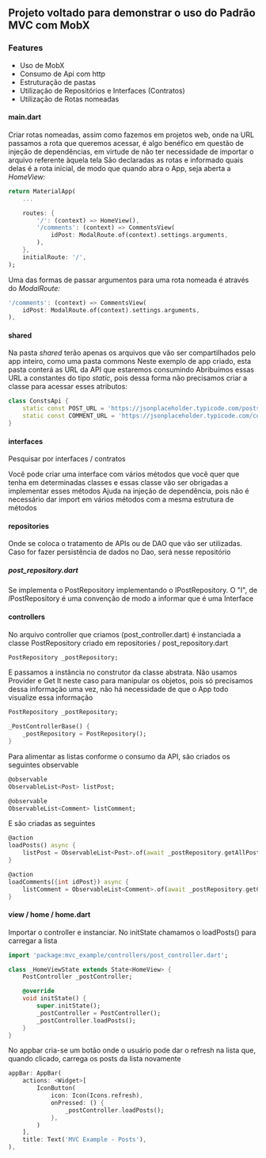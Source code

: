 ## Projeto voltado para demonstrar o uso do Padrão MVC com MobX

### Features
-  Uso de MobX
-  Consumo de Api com http
-  Estruturação de pastas 
-  Utilização de Repositórios e Interfaces (Contratos)
-  Utilização de Rotas nomeadas


#### main.dart

Criar rotas nomeadas, assim como fazemos em projetos web, onde na URL passamos a rota que queremos acessar, é algo benéfico em questão de injeção de dependências, em virtude de não ter necessidade de importar o arquivo referente àquela tela
São declaradas as rotas e informado quais delas é a rota inicial, de modo que quando abra o App, seja aberta a *HomeView:*

```dart
return MaterialApp(
    ...

    routes: {
        '/': (context) => HomeView(),
        '/comments': (context) => CommentsView(
            idPost: ModalRoute.of(context).settings.arguments,
        ),
    },
    initialRoute: '/',
);
```

Uma das formas de passar argumentos para uma rota nomeada é através do *ModalRoute:*

```dart
'/comments': (context) => CommentsView(
    idPost: ModalRoute.of(context).settings.arguments,
),
```


#### shared

Na pasta *shared* terão apenas os arquivos que vão ser compartilhados pelo app inteiro, como uma pasta commons
Neste exemplo de app criado, esta pasta conterá as URL da API que estaremos consumindo
Abribuímos essas URL a constantes do tipo *static*, pois dessa forma não precisamos criar a classe para acessar esses atributos: 

```dart
class ConstsApi {
    static const POST_URL = 'https://jsonplaceholder.typicode.com/posts';
    static const COMMENT_URL = 'https://jsonplaceholder.typicode.com/comments?postId=';
}
```


#### interfaces

Pesquisar por interfaces / contratos

Você pode criar uma interface com vários métodos que você quer que tenha em determinadas classes e essas classe vão ser obrigadas a implementar esses métodos
Ajuda na injeção de dependência, pois não é necessário dar import em vários métodos com a mesma estrutura de métodos


#### repositories

Onde se coloca o tratamento de APIs ou de DAO que vão ser utilizadas. Caso for fazer persistência de dados no Dao, será nesse repositório


##### post_repository.dart

Se implementa o PostRepository implementando o IPostRepository. O "I", de *I*PostRepository é uma convenção de modo a informar que é uma Interface


#### controllers

No arquivo controller que criamos (post_controller.dart) é instanciada a classe PostRepository criado em repositories / post_repository.dart

```dart
PostRepository _postRepository;
```

E passamos a instância no construtor da classe abstrata. Não usamos Provider e Get It neste caso para manipular os objetos, pois só precisamos dessa informação uma vez, não há necessidade de que o App todo visualize essa informação

```dart
PostRepository _postRepository;

_PostControllerBase() {
    _postRepository = PostRepository();
}
```

Para alimentar as listas conforme o consumo da API, são criados os seguintes observable

```dart
@observable
ObservableList<Post> listPost;

@observable
ObservableList<Comment> listComment;
```

E são criadas as seguintes

```dart
@action
loadPosts() async {
    listPost = ObservableList<Post>.of(await _postRepository.getAllPosts());
}

@action
loadComments({int idPost}) async {
    listComment = ObservableList<Comment>.of(await _postRepository.getComments(idPost));
}
```


#### view / home / home.dart

Importar o controller e instanciar. No initState chamamos o loadPosts() para carregar a lista

```dart
import 'package:mvc_example/controllers/post_controller.dart';

class _HomeViewState extends State<HomeView> {
    PostController _postController;

    @override
    void initState() {
        super.initState();
        _postController = PostController();
        _postController.loadPosts();
    }
}
```

No appbar cria-se um botão onde o usuário pode dar o refresh na lista que, quando clicado, carrega os posts da lista novamente

```dart
appBar: AppBar(
    actions: <Widget>[
        IconButton(
            icon: Icon(Icons.refresh),
            onPressed: () {
                _postController.loadPosts();
            },
        )
    ],
    title: Text('MVC Example - Posts'),
),
```
